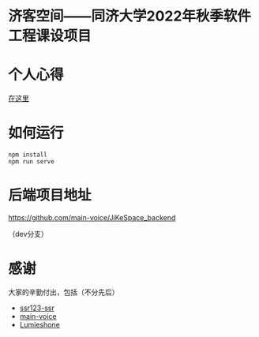 # 济客空间——同济大学2022年秋季软件工程课设项目

# 个人心得

[在这里](https://baokker.github.io/2023/01/13/%E8%BD%AF%E4%BB%B6%E5%B7%A5%E7%A8%8B%E8%AF%BE%E8%AE%BE%E9%A1%B9%E7%9B%AE%E5%BF%83%E5%BE%97/)

# 如何运行
```
npm install
npm run serve
```
# 后端项目地址

https://github.com/main-voice/JiKeSpace_backend

（dev分支）

# 感谢

大家的辛勤付出，包括（不分先后）
- [ssr123-ssr](https://github.com/ssr123-ssr)
- [main-voice](https://github.com/main-voice)
- [Lumieshone](https://github.com/Lumieshone)